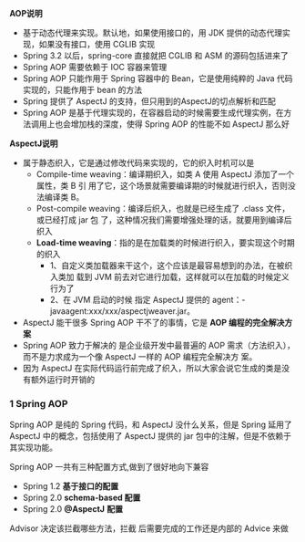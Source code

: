 **AOP说明**

* 基于动态代理来实现。默认地，如果使用接口的，用 JDK 提供的动态代理实现，如果没有接口，使用 CGLIB 实现
* Spring 3.2 以后，spring-core 直接就把 CGLIB 和 ASM 的源码包括进来了
* Spring AOP 需要依赖于 IOC 容器来管理
* Spring AOP 只能作用于 Spring 容器中的 Bean，它是使用纯粹的 Java 代码实现的，只能作用于 bean 的方法
* Spring 提供了 AspectJ 的支持，但只用到的AspectJ的切点解析和匹配
* Spring AOP 是基于代理实现的，在容器启动的时候需要生成代理实例，在方法调用上也会增加栈的深度，使得 Spring AOP 的性能不如 AspectJ 那么好

**AspectJ说明**

* 属于静态织入，它是通过修改代码来实现的，它的织入时机可以是
  * Compile-time weaving：编译期织入，如类 A 使用 AspectJ 添加了一个属性，类 B 引 用了它，这个场景就需要编译期的时候就进行织入，否则没法编译类 B。
  * Post-compile weaving：编译后织入，也就是已经生成了 .class 文件，或已经打成 jar 包 了，这种情况我们需要增强处理的话，就要用到编译后织入
  * **Load-time weaving**：指的是在加载类的时候进行织入，要实现这个时期的织入
    * 1、自定义类加载器来干这个，这个应该是最容易想到的办法，在被织入类加 载到 JVM 前去对它进行加载，这样就可以在加载的时候定义行为了
    * 2、在 JVM 启动的时候 指定 AspectJ 提供的 agent：-javaagent:xxx/xxx/aspectjweaver.jar。
* AspectJ 能干很多 Spring AOP 干不了的事情，它是 **AOP 编程的完全解决方案**
* Spring AOP 致力于解决的 是企业级开发中最普遍的 AOP 需求（方法织入），而不是力求成为一个像 AspectJ 一样的 AOP 编程完全解决方 案。
* 因为 AspectJ 在实际代码运行前完成了织入，所以大家会说它生成的类是没有额外运行时开销的

### 1 Spring AOP

Spring AOP 是纯的 Spring 代码，和 AspectJ 没什么关系，但是 Spring 延用了 AspectJ 中的概念，包括使用了 AspectJ 提供的 jar 包中的注解，但是不依赖于其实现功能。 

Spring AOP 一共有三种配置方式,做到了很好地向下兼容

* Spring 1.2 **基于接口的配置**
* Spring 2.0 **schema-based 配置**
* Spring 2.0 **@AspectJ** **配置**

Advisor 决定该拦截哪些方法，拦截 后需要完成的工作还是内部的 Advice 来做